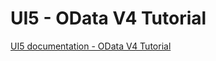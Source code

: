 # UI5 - OData V4 Tutorial
[UI5 documentation - OData V4 Tutorial](https://sapui5.hana.ondemand.com/#/topic/bcdbde6911bd4fc68fd435cf8e306ed0)
